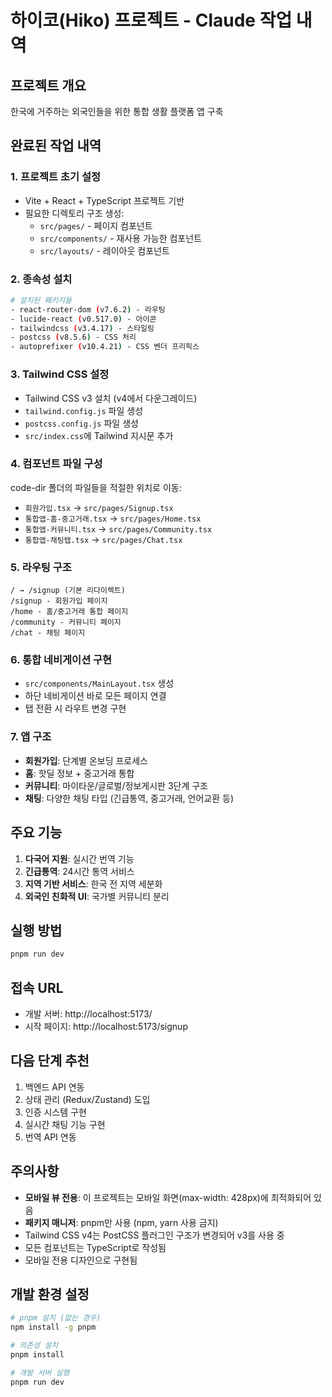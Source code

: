 # 하이코(Hiko) 프로젝트 - Claude 작업 내역

## 프로젝트 개요
한국에 거주하는 외국인들을 위한 통합 생활 플랫폼 앱 구축

## 완료된 작업 내역

### 1. 프로젝트 초기 설정
- Vite + React + TypeScript 프로젝트 기반
- 필요한 디렉토리 구조 생성:
  - `src/pages/` - 페이지 컴포넌트
  - `src/components/` - 재사용 가능한 컴포넌트
  - `src/layouts/` - 레이아웃 컴포넌트

### 2. 종속성 설치
```bash
# 설치된 패키지들
- react-router-dom (v7.6.2) - 라우팅
- lucide-react (v0.517.0) - 아이콘
- tailwindcss (v3.4.17) - 스타일링
- postcss (v8.5.6) - CSS 처리
- autoprefixer (v10.4.21) - CSS 벤더 프리픽스
```

### 3. Tailwind CSS 설정
- Tailwind CSS v3 설치 (v4에서 다운그레이드)
- `tailwind.config.js` 파일 생성
- `postcss.config.js` 파일 생성
- `src/index.css`에 Tailwind 지시문 추가

### 4. 컴포넌트 파일 구성
code-dir 폴더의 파일들을 적절한 위치로 이동:
- `회원가입.tsx` → `src/pages/Signup.tsx`
- `통합앱-홈-중고거래.tsx` → `src/pages/Home.tsx`
- `통합앱-커뮤니티.tsx` → `src/pages/Community.tsx`
- `통합앱-채팅탭.tsx` → `src/pages/Chat.tsx`

### 5. 라우팅 구조
```
/ → /signup (기본 리다이렉트)
/signup - 회원가입 페이지
/home - 홈/중고거래 통합 페이지
/community - 커뮤니티 페이지
/chat - 채팅 페이지
```

### 6. 통합 네비게이션 구현
- `src/components/MainLayout.tsx` 생성
- 하단 네비게이션 바로 모든 페이지 연결
- 탭 전환 시 라우트 변경 구현

### 7. 앱 구조
- **회원가입**: 단계별 온보딩 프로세스
- **홈**: 핫딜 정보 + 중고거래 통합
- **커뮤니티**: 마이타운/글로벌/정보게시판 3단계 구조
- **채팅**: 다양한 채팅 타입 (긴급통역, 중고거래, 언어교환 등)

## 주요 기능
1. **다국어 지원**: 실시간 번역 기능
2. **긴급통역**: 24시간 통역 서비스
3. **지역 기반 서비스**: 한국 전 지역 세분화
4. **외국인 친화적 UI**: 국가별 커뮤니티 분리

## 실행 방법
```bash
pnpm run dev
```

## 접속 URL
- 개발 서버: http://localhost:5173/
- 시작 페이지: http://localhost:5173/signup

## 다음 단계 추천
1. 백엔드 API 연동
2. 상태 관리 (Redux/Zustand) 도입
3. 인증 시스템 구현
4. 실시간 채팅 기능 구현
5. 번역 API 연동

## 주의사항
- **모바일 뷰 전용**: 이 프로젝트는 모바일 화면(max-width: 428px)에 최적화되어 있음
- **패키지 매니저**: pnpm만 사용 (npm, yarn 사용 금지)
- Tailwind CSS v4는 PostCSS 플러그인 구조가 변경되어 v3를 사용 중
- 모든 컴포넌트는 TypeScript로 작성됨
- 모바일 전용 디자인으로 구현됨

## 개발 환경 설정
```bash
# pnpm 설치 (없는 경우)
npm install -g pnpm

# 의존성 설치
pnpm install

# 개발 서버 실행
pnpm run dev
```